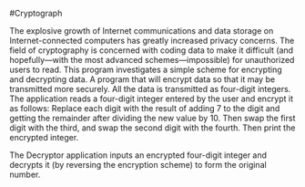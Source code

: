 #Cryptograph

The explosive growth of Internet communications 
and data storage on Internet-connected computers has greatly increased privacy concerns. The field
of cryptography is concerned with coding data to make it difficult (and hopefully—with the most
advanced schemes—impossible) for unauthorized users to read. This program investigates a
simple scheme for encrypting and decrypting data. 
A program that will encrypt data so that it may be transmitted more securely. 
All the data is transmitted as four-digit integers. The application reads a four-digit
integer entered by the user and encrypt it as follows: Replace each digit with the result of adding 7
to the digit and getting the remainder after dividing the new value by 10. Then swap the first digit
with the third, and swap the second digit with the fourth. Then print the encrypted integer. 

The Decryptor application inputs an encrypted four-digit integer and decrypts it (by reversing the
encryption scheme) to form the original number. 

